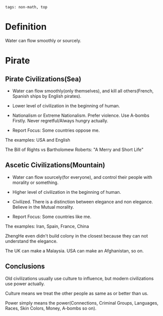 ```
tags: non-math, top
```
# Definition

Water can flow smoothly or sourcely.

# Pirate

## Pirate Civilizations(Sea)

- Water can flow smoothly(only themselves), and kill all others(French, Spanish ships by English pirates).

- Lower level of civilization in the beginning of human.

- Nationalism or Extreme Nationalism. Prefer violence. Use A-bombs Firstly. Never regretful/Always hungry actually.

- Report Focus: Some countries oppose me. 

The examples: USA and English

The Bill of Rights vs Bartholomew Roberts: "A Merry and Short Life"

## Ascetic Civilizations(Mountain)

- Water can flow sourcely(for everyone), and control their people with morality or something.

- Higher level of civilization in the beginning of human.

- Civilized. There is a distinction between elegance and non elegance. Believe in the Mutual morality.

- Report Focus: Some countries like me.

The examples: Iran, Spain, France, China

ZhengHe even didn't build colony in the closest because they can not understand the elegance.

The UK can make a Malaysia. USA can make an Afghanistan, so on.

## Conclusions

Old civilizations usually use culture to influence, but modern civilizations use power actually.

Culture means we treat the other people as same as or better than us.

Power simply means the power(Connections, Criminal Groups, Languages, Races, Skin Colors, Money, A-bombs so on).

<!--
La démocratie en Allemagne / France est meilleure pour la Chine. Espagnol, français, allemand
-->